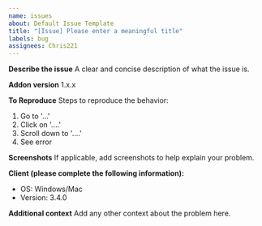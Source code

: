 ```yaml
---
name: issues
about: Default Issue Template
title: "[Issue] Please enter a meaningful title"
labels: bug
assignees: Chris221
---
```


**Describe the issue**
A clear and concise description of what the issue is.

**Addon version**
1.x.x

**To Reproduce**
Steps to reproduce the behavior:
1. Go to '...'
2. Click on '....'
3. Scroll down to '....'
4. See error

**Screenshots**
If applicable, add screenshots to help explain your problem.

**Client (please complete the following information):**
 - OS: Windows/Mac
 - Version: 3.4.0

**Additional context**
Add any other context about the problem here.

